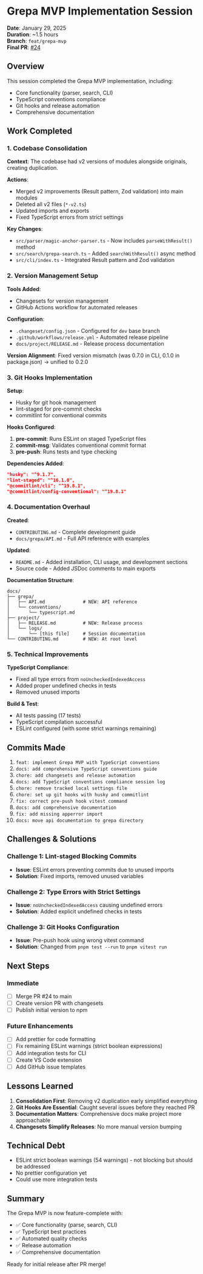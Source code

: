 <!-- :A: tldr Session log for Grepa MVP implementation and documentation -->

# Grepa MVP Implementation Session

**Date**: January 29, 2025  
**Duration**: ~1.5 hours  
**Branch**: `feat/grepa-mvp`  
**Final PR**: [#24](https://github.com/galligan/grepa/pull/24)

## Overview

This session completed the Grepa MVP implementation, including:
- Core functionality (parser, search, CLI)
- TypeScript conventions compliance
- Git hooks and release automation
- Comprehensive documentation

## Work Completed

### 1. Codebase Consolidation

**Context**: The codebase had v2 versions of modules alongside originals, creating duplication.

**Actions**:
- Merged v2 improvements (Result pattern, Zod validation) into main modules
- Deleted all v2 files (`*-v2.ts`)
- Updated imports and exports
- Fixed TypeScript errors from strict settings

**Key Changes**:
- `src/parser/magic-anchor-parser.ts` - Now includes `parseWithResult()` method
- `src/search/grepa-search.ts` - Added `searchWithResult()` async method
- `src/cli/index.ts` - Integrated Result pattern and Zod validation

### 2. Version Management Setup

**Tools Added**:
- Changesets for version management
- GitHub Actions workflow for automated releases

**Configuration**:
- `.changeset/config.json` - Configured for `dev` base branch
- `.github/workflows/release.yml` - Automated release pipeline
- `docs/project/RELEASE.md` - Release process documentation

**Version Alignment**: Fixed version mismatch (was 0.7.0 in CLI, 0.1.0 in package.json) → unified to 0.2.0

### 3. Git Hooks Implementation

**Setup**:
- Husky for git hook management
- lint-staged for pre-commit checks
- commitlint for conventional commits

**Hooks Configured**:
1. **pre-commit**: Runs ESLint on staged TypeScript files
2. **commit-msg**: Validates conventional commit format
3. **pre-push**: Runs tests and type checking

**Dependencies Added**:
```json
"husky": "^9.1.7",
"lint-staged": "^16.1.0",
"@commitlint/cli": "^19.8.1",
"@commitlint/config-conventional": "^19.8.1"
```

### 4. Documentation Overhaul

**Created**:
- `CONTRIBUTING.md` - Complete development guide
- `docs/grepa/API.md` - Full API reference with examples

**Updated**:
- `README.md` - Added installation, CLI usage, and development sections
- Source code - Added JSDoc comments to main exports

**Documentation Structure**:
```
docs/
├── grepa/
│   ├── API.md              # NEW: API reference
│   └── conventions/
│       └── typescript.md
├── project/
│   ├── RELEASE.md          # NEW: Release process
│   └── logs/
│       └── [this file]     # Session documentation
└── CONTRIBUTING.md         # NEW: At root level
```

### 5. Technical Improvements

**TypeScript Compliance**:
- Fixed all type errors from `noUncheckedIndexedAccess`
- Added proper undefined checks in tests
- Removed unused imports

**Build & Test**:
- All tests passing (17 tests)
- TypeScript compilation successful
- ESLint configured (with some strict warnings remaining)

## Commits Made

1. `feat: implement Grepa MVP with TypeScript conventions`
2. `docs: add comprehensive TypeScript conventions guide`
3. `chore: add changesets and release automation`
4. `docs: add TypeScript conventions compliance session log`
5. `chore: remove tracked local settings file`
6. `chore: set up git hooks with husky and commitlint`
7. `fix: correct pre-push hook vitest command`
8. `docs: add comprehensive documentation`
9. `fix: add missing apperror import`
10. `docs: move api documentation to grepa directory`

## Challenges & Solutions

### Challenge 1: Lint-staged Blocking Commits
- **Issue**: ESLint errors preventing commits due to unused imports
- **Solution**: Fixed imports, removed unused variables

### Challenge 2: Type Errors with Strict Settings
- **Issue**: `noUncheckedIndexedAccess` causing undefined errors
- **Solution**: Added explicit undefined checks in tests

### Challenge 3: Git Hooks Configuration
- **Issue**: Pre-push hook using wrong vitest command
- **Solution**: Changed from `pnpm test --run` to `pnpm vitest run`

## Next Steps

### Immediate
- [ ] Merge PR #24 to main
- [ ] Create version PR with changesets
- [ ] Publish initial version to npm

### Future Enhancements
- [ ] Add prettier for code formatting
- [ ] Fix remaining ESLint warnings (strict boolean expressions)
- [ ] Add integration tests for CLI
- [ ] Create VS Code extension
- [ ] Add GitHub issue templates

## Lessons Learned

1. **Consolidation First**: Removing v2 duplication early simplified everything
2. **Git Hooks Are Essential**: Caught several issues before they reached PR
3. **Documentation Matters**: Comprehensive docs make project more approachable
4. **Changesets Simplify Releases**: No more manual version bumping

## Technical Debt

- ESLint strict boolean warnings (54 warnings) - not blocking but should be addressed
- No prettier configuration yet
- Could use more integration tests

## Summary

The Grepa MVP is now feature-complete with:
- ✅ Core functionality (parse, search, CLI)
- ✅ TypeScript best practices
- ✅ Automated quality checks
- ✅ Release automation
- ✅ Comprehensive documentation

Ready for initial release after PR merge!